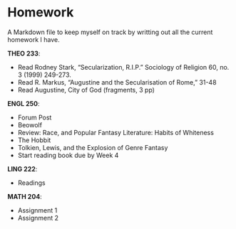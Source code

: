 # Homework

A Markdown file to keep myself on track by writting out all the current homework I have.

**THEO 233**:

- Read Rodney Stark, “Secularization, R.I.P.” Sociology of Religion 60, no. 3 (1999) 249-273. 
- Read R. Markus, “Augustine and the Secularisation of Rome,” 31-48 
- Read Augustine, City of God (fragments, 3 pp) 

**ENGL 250**:

- Forum Post
- Beowolf
- Review: Race, and Popular Fantasy Literature: Habits of Whiteness
- The Hobbit
- Tolkien, Lewis, and the Explosion of Genre Fantasy
- Start reading book due by Week 4

**LING 222**:

- Readings

**MATH 204**:

- Assignment 1
- Assignment 2